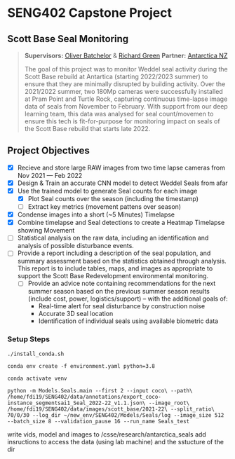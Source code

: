 # SENG402 Capstone Project
## Scott Base Seal Monitoring
> **Supervisors:** [Oliver Batchelor](https://ucvision.org.nz/oliver-batchelor/) & [Richard Green](https://www.canterbury.ac.nz/engineering/contact-us/people/richard-green.html)
> **Partner:** [Antarctica NZ](https://www.google.com/search?client=safari&rls=en&q=antarctica%20nz&ie=UTF-8&oe=UTF-8)
> 
> The goal of this project was to monitor Weddel seal activity during the Scott Base rebuild at Antartica (starting 2022/2023 summer) to ensure that they are minimally disrupted by building activity. Over the 2021/2022 summer, two 180Mp cameras were successfully installed at Pram Point and Turtle Rock, capturing continuous time-lapse image data of seals from November to February. With support from our deep learning team, this data was analysed for seal count/movemen to ensure this tech is fit-for-purpose for monitoring impact on seals of the Scott Base rebuild that starts late 2022.

## Project Objectives
 - [x] Recieve and store large RAW images from two time lapse cameras from Nov 2021 — Feb 2022
 - [x] Design & Train an accurate CNN model to detect Weddel Seals from afar
 - [x] Use the trained model to generate Seal counts for each image
	 - [x] Plot Seal counts over the season (including the timestamp)
	 - [ ] Extract key metrics (movement pattens over season)
 - [x] Condense images into a short (~5 Minutes) Timelapse
 - [x] Combine timelapse and Seal detections to create a Heatmap Timelapse showing Movement
 - [ ] Statistical analysis on the raw data, including an identification and analysis of possible disturbance events.
 - [ ] Provide a report including a description of the seal population, and summary assessment based on the statistics obtained through analysis. This report is to include tables, maps, and images as appropriate to support the Scott Base Redevelopment environmental monitoring.
	 - [ ] Provide an advice note containing recommendations for the next summer season based on the previous summer season results (include cost, power, logistics/support) – with the additional goals of:
		 - Real-time alert for seal disturbance by construction noise
		 - Accurate 3D seal location
		 - Identification of individual seals using available biometric data


### Setup Steps

`./install_conda.sh`

`conda env create -f environment.yaml python=3.8`

`conda activate venv`

`python -m Models.Seals.main --first 2 --input coco\ --path\ /home/fdi19/SENG402/data/annotations/export_coco-instance_segmentsai1_Seal_2022-22_v1.1.json\ --image_root\ /home/fdi19/SENG402/data/images/scott_base/2021-22\ --split_ratio\ 70/0/30 --log_dir ~/new_env/SENG402/Models/Seals/log --image_size 512 --batch_size 8 --validation_pause 16 --run_name Seals_test`

write vids, model and images to /csse/research/antarctica_seals
add insructions to access the data (using lab machine) and the sstucture of the dir